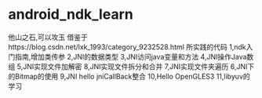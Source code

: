 # android_ndk_learn
他山之石,可以攻玉
借鉴于https://blog.csdn.net/lxk_1993/category_9232528.html 所实践的代码
1,ndk入门指南,增加类传参
2,JNI的数据类型
3,JNI访问java变量和方法
4,JNI操作Java数组
5,JNI实现文件加解密
8,JNI实现文件拆分和合并
7,JNI实现文件夹遍历
6,JNI下的Bitmap的使用
9,JNI hello jniCallBack整合
10,Hello OpenGLES3
11,libyuv的学习